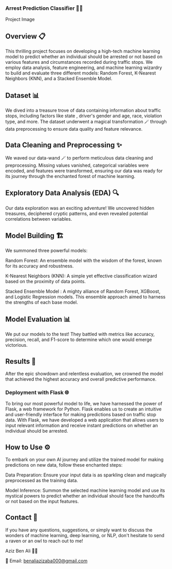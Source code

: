 ### Arrest Prediction Classifier 🚓💡
Project Image

## Overview 📋
This thrilling project focuses on developing a high-tech machine learning model to predict whether an individual should be arrested or not based on various features and circumstances recorded during traffic stops. We employ data analysis, feature engineering, and machine learning wizardry to build and evaluate three different models: Random Forest, K-Nearest Neighbors (KNN), and a Stacked Ensemble Model.

## Dataset 📊
We dived into a treasure trove of data containing information about traffic stops, including factors like state , driver's gender and age, race, violation type, and more. The dataset underwent a magical transformation 🪄 through data preprocessing to ensure data quality and feature relevance.

## Data Cleaning and Preprocessing ✨
We waved our data-wand 🪄 to perform meticulous data cleaning and preprocessing. Missing values vanished, categorical variables were encoded, and features were transformed, ensuring our data was ready for its journey through the enchanted forest of machine learning.

## Exploratory Data Analysis (EDA) 🔍
Our data exploration was an exciting adventure! We uncovered hidden treasures, deciphered cryptic patterns, and even revealed potential correlations between variables.

## Model Building 🏗️
We summoned three powerful models:

Random Forest: An ensemble model with the wisdom of the forest, known for its accuracy and robustness.

K-Nearest Neighbors (KNN): A simple yet effective classification wizard based on the proximity of data points.

Stacked Ensemble Model : A mighty alliance of Random Forest, XGBoost, and Logistic Regression models. This ensemble approach aimed to harness the strengths of each base model.

## Model Evaluation 📊
We put our models to the test! They battled with metrics like accuracy, precision, recall, and F1-score to determine which one would emerge victorious.

## Results 🎉
After the epic showdown and relentless evaluation, we crowned the model that achieved the highest accuracy and overall predictive performance.

### Deployment with Flask 🌐
To bring our most powerful model to life, we have harnessed the power of Flask, a web framework for Python. Flask enables us to create an intuitive and user-friendly interface for making predictions based on traffic stop data. With Flask, we have developed a web application that allows users to input relevant information and receive instant predictions on whether an individual should be arrested.

## How to Use ⚙️
To embark on your own AI journey and utilize the trained model for making predictions on new data, follow these enchanted steps:

Data Preparation: Ensure your input data is as sparkling clean and magically preprocessed as the training data.

Model Inference: Summon the selected machine learning model and use its mystical powers to predict whether an individual should face the handcuffs or not based on the input features.

## Contact 📧
If you have any questions, suggestions, or simply want to discuss the wonders of machine learning, deep learning, or NLP, don't hesitate to send a raven or an owl to reach out to me!

Aziz Ben Ali 🧙‍♂

📧 Email: benaliazizaba000@gmail.com
